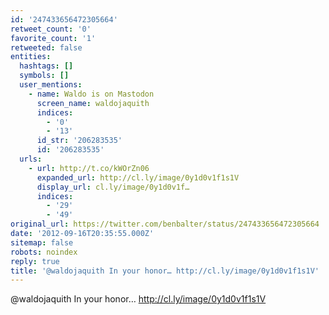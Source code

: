 ```yaml
---
id: '247433656472305664'
retweet_count: '0'
favorite_count: '1'
retweeted: false
entities:
  hashtags: []
  symbols: []
  user_mentions:
    - name: Waldo is on Mastodon
      screen_name: waldojaquith
      indices:
        - '0'
        - '13'
      id_str: '206283535'
      id: '206283535'
  urls:
    - url: http://t.co/kWOrZn06
      expanded_url: http://cl.ly/image/0y1d0v1f1s1V
      display_url: cl.ly/image/0y1d0v1f…
      indices:
        - '29'
        - '49'
original_url: https://twitter.com/benbalter/status/247433656472305664
date: '2012-09-16T20:35:55.000Z'
sitemap: false
robots: noindex
reply: true
title: '@waldojaquith In your honor… http://cl.ly/image/0y1d0v1f1s1V'
---
```


@waldojaquith In your honor… http://cl.ly/image/0y1d0v1f1s1V